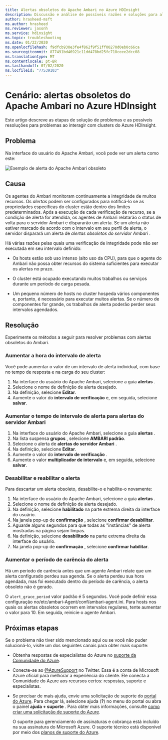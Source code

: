 ```yaml
---
title: Alertas obsoletos do Apache Ambari no Azure HDInsight
description: Discussão e análise de possíveis razões e soluções para alertas obsoletos do Apache Ambari no HDInsight.
author: hrasheed-msft
ms.author: hrasheed
ms.reviewer: jasonh
ms.service: hdinsight
ms.topic: troubleshooting
ms.date: 01/22/2020
ms.openlocfilehash: f9dfcb930e3fe4f862f9f51ff00270d0eb0c66ca
ms.sourcegitcommit: 877491bd46921c11dd478bd25fc718ceee2dcc08
ms.translationtype: MT
ms.contentlocale: pt-BR
ms.lasthandoff: 07/02/2020
ms.locfileid: "77539103"
---
```

# <a name="scenario-apache-ambari-stale-alerts-in-azure-hdinsight"></a>Cenário: alertas obsoletos do Apache Ambari no Azure HDInsight

Este artigo descreve as etapas de solução de problemas e as possíveis resoluções para problemas ao interagir com clusters do Azure HDInsight.

## <a name="issue"></a>Problema

Na interface do usuário do Apache Ambari, você pode ver um alerta como este:

![Exemplo de alerta do Apache Ambari obsoleto](./media/apache-ambari-troubleshoot-stale-alerts/ambari-stale-alerts-example.png)

## <a name="cause"></a>Causa

Os agentes do Ambari monitoram continuamente a integridade de muitos recursos. Os *alertas* podem ser configurados para notificá-lo se as propriedades específicas do cluster estão dentro dos limites predeterminados. Após a execução de cada verificação de recurso, se a condição de alerta for atendida, os agentes de Ambari relatarão o status de volta para o servidor Ambari e dispararão um alerta. Se um alerta não estiver marcado de acordo com o intervalo em seu perfil de alerta, o servidor disparará um alerta de *alertas obsoletos do servidor Ambari* .

Há várias razões pelas quais uma verificação de integridade pode não ser executada em seu intervalo definido:

* Os hosts estão sob uso intenso (alto uso da CPU), para que o agente do Ambari não possa obter recursos do sistema suficientes para executar os alertas no prazo.

* O cluster está ocupado executando muitos trabalhos ou serviços durante um período de carga pesada.

* Um pequeno número de hosts no cluster hospeda vários componentes e, portanto, é necessário para executar muitos alertas. Se o número de componentes for grande, os trabalhos de alerta poderão perder seus intervalos agendados.

## <a name="resolution"></a>Resolução

Experimente os métodos a seguir para resolver problemas com alertas obsoletos do Ambari.

### <a name="increase-the-alert-interval-time"></a>Aumentar a hora do intervalo de alerta

Você pode aumentar o valor de um intervalo de alerta individual, com base no tempo de resposta e na carga do seu cluster:

1. Na interface do usuário do Apache Ambari, selecione a guia **alertas** .
1. Selecione o nome de definição de alerta desejado.
1. Na definição, selecione **Editar**.
1. Aumente o valor do **intervalo de verificação** e, em seguida, selecione **salvar**.

### <a name="increase-the-alert-interval-time-for-ambari-server-alerts"></a>Aumentar o tempo de intervalo de alerta para alertas do servidor Ambari

1. Na interface do usuário do Apache Ambari, selecione a guia **alertas** .
1. Na lista suspensa **grupos** , selecione **AMBARI padrão**.
1. Selecione o alerta de **alertas do servidor Ambari** .
1. Na definição, selecione **Editar**.
1. Aumente o valor do **intervalo de verificação** .
1. Aumente o valor **multiplicador de intervalo** e, em seguida, selecione **salvar**.

### <a name="disable-and-reenable-the-alert"></a>Desabilitar e reabilitar o alerta

Para descartar um alerta obsoleto, desabilite-o e habilite-o novamente:

1. Na interface do usuário do Apache Ambari, selecione a guia **alertas** .
1. Selecione o nome de definição de alerta desejado.
1. Na definição, selecione **habilitado** na parte extrema direita da interface do usuário.
1. Na janela pop-up de **confirmação** , selecione **confirmar desabilitar**.
1. Aguarde alguns segundos para que todas as "instâncias" de alerta mostradas na página sejam limpas.
1. Na definição, selecione **desabilitado** na parte extrema direita da interface do usuário.
1. Na janela pop-up de **confirmação** , selecione **confirmar habilitar**.

### <a name="increase-the-alert-grace-period"></a>Aumentar o período de carência do alerta

Há um período de carência antes que um agente Ambari relate que um alerta configurado perdeu sua agenda. Se o alerta perdeu sua hora agendada, mas foi executado dentro do período de carência, o alerta obsoleto não é gerado.

O `alert_grace_period` valor padrão é 5 segundos. Você pode definir essa configuração no/etc/ambari-Agent/conf/ambari-agent.ini. Para hosts nos quais os alertas obsoletos ocorrem em intervalos regulares, tente aumentar o valor para 10. Em seguida, reinicie o agente Ambari.

## <a name="next-steps"></a>Próximas etapas

Se o problema não tiver sido mencionado aqui ou se você não puder solucioná-lo, visite um dos seguintes canais para obter mais suporte:

* Obtenha respostas de especialistas do Azure no [suporte da Comunidade do Azure](https://azure.microsoft.com/support/community/).

* Conecte-se ao [@AzureSupport](https://twitter.com/azuresupport) no Twitter. Essa é a conta de Microsoft Azure oficial para melhorar a experiência do cliente. Ele conecta a Comunidade do Azure aos recursos certos: respostas, suporte e especialistas.

* Se precisar de mais ajuda, envie uma solicitação de suporte do [portal do Azure](https://portal.azure.com/?#blade/Microsoft_Azure_Support/HelpAndSupportBlade/). Para chegar lá, selecione ajuda (**?**) no menu do portal ou abra o painel **ajuda + suporte** . Para obter mais informações, consulte [como criar uma solicitação de suporte do Azure](https://docs.microsoft.com/azure/azure-supportability/how-to-create-azure-support-request). 

  O suporte para gerenciamento de assinaturas e cobrança está incluído na sua assinatura do Microsoft Azure. O suporte técnico está disponível por meio dos [planos de suporte do Azure](https://azure.microsoft.com/support/plans/).
